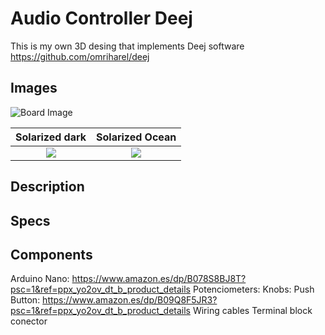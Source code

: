 # Audio Controller Deej
This is my own 3D desing that implements Deej software https://github.com/omriharel/deej

## Images
![Board Image](https://github.com/Ipasky/AudioControllerDeej/blob/main/docs/P03.jpg)

Solarized dark             |  Solarized Ocean
:-------------------------:|:-------------------------:
![](https://github.com/Ipasky/AudioControllerDeej/blob/main/docs/P01.jpg)  |  ![](https://github.com/Ipasky/AudioControllerDeej/blob/main/docs/P02.jpg)
## Description

## Specs

## Components
Arduino Nano: https://www.amazon.es/dp/B078S8BJ8T?psc=1&ref=ppx_yo2ov_dt_b_product_details
Potenciometers:
Knobs:
Push Button: https://www.amazon.es/dp/B09Q8F5JR3?psc=1&ref=ppx_yo2ov_dt_b_product_details
Wiring cables
Terminal block conector
